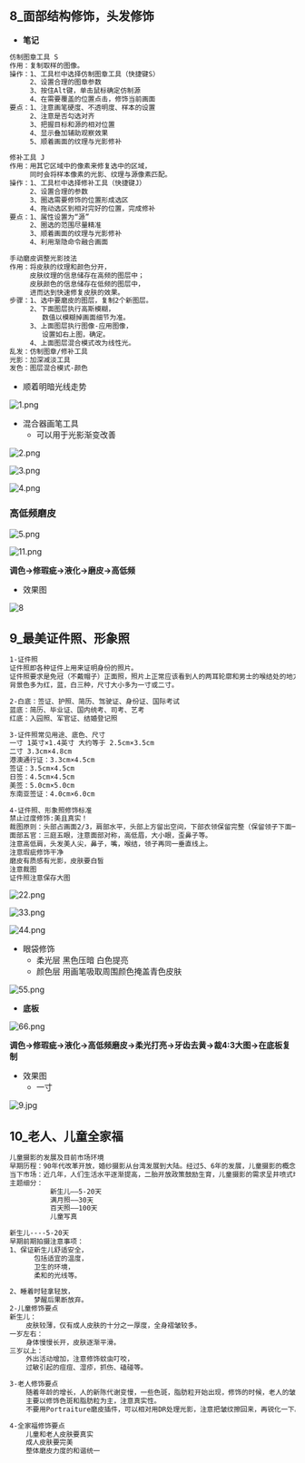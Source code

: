 ## 8_面部结构修饰，头发修饰

* **笔记**

```markdown
仿制图章工具 S
作用：复制取样的图像。
操作：1、工具栏中选择仿制图章工具（快捷键S）
     2、设置合理的图章参数
     3、按住Alt键，单击鼠标确定仿制源
     4、在需要覆盖的位置点击，修饰当前画面
要点：1、注意画笔硬度、不透明度、样本的设置
     2、注意是否勾选对齐
     3、把握目标和源的相对位置
     4、显示叠加辅助观察效果
     5、顺着画面的纹理与光影修补

修补工具 J
作用：用其它区域中的像素来修复选中的区域，
     同时会将样本像素的光影、纹理与源像素匹配。
操作：1、工具栏中选择修补工具（快捷键J）
     2、设置合理的参数
     3、圈选需要修饰的位置形成选区
     4、拖动选区到相对完好的位置，完成修补
要点：1、属性设置为“源”
     2、圈选的范围尽量精准
     3、顺着画面的纹理与光影修补
     4、利用渐隐命令融合画面

手动磨皮调整光影技法
作用：将皮肤的纹理和颜色分开，
     皮肤纹理的信息储存在高频的图层中；
     皮肤颜色的信息储存在低频的图层中，
     进而达到快速修复皮肤的效果。
步骤：1、选中要磨皮的图层，复制2个新图层。
     2、下面图层执行高斯模糊，
        数值以模糊掉画面细节为准。
     3、上面图层执行图像-应用图像，
        设置如右上图，确定。
     4、上面图层混合模式改为线性光。
乱发：仿制图章/修补工具
光影：加深减淡工具
发色：图层混合模式-颜色
```

* 顺着明暗光线走势

![1.png](https://cdn.acwing.com/media/article/image/2022/08/04/137008_4ce8d30f14-1.png) 

* 混合器画笔工具
  * 可以用于光影渐变改善

![2.png](https://cdn.acwing.com/media/article/image/2022/08/05/137008_f5056b0614-2.png) 



![3.png](https://cdn.acwing.com/media/article/image/2022/08/05/137008_f846f2cf14-3.png) 

![4.png](https://cdn.acwing.com/media/article/image/2022/08/05/137008_42bf773614-4.png) 

### 高低频磨皮

![5.png](https://cdn.acwing.com/media/article/image/2022/08/05/137008_223c433514-5.png) 

![11.png](https://cdn.acwing.com/media/article/image/2022/08/05/137008_8aea387914-11.png) 

**调色->修瑕疵->液化->磨皮->高低频**

* 效果图

![8](D:\left\desk\noteImg\images\8.jpg)



## 9_最美证件照、形象照

```markdown
1-证件照
证件照即各种证件上用来证明身份的照片。
证件照要求是免冠（不戴帽子）正面照，照片上正常应该看到人的两耳轮廓和男士的喉结处的地方
背景色多为红，蓝，白三种，尺寸大小多为一寸或二寸。

2-白底：签证、护照、简历、驾驶证、身份证、国际考试
蓝底：简历、毕业证、国内统考、司考、艺考
红底：入园照、军官证、结婚登记照

3-证件照常见用途、底色、尺寸
一寸 1英寸×1.4英寸 大约等于 2.5cm×3.5cm
二寸 3.3cm×4.8cm
港澳通行证：3.3cm×4.5cm
签证：3.5cm×4.5cm
日签：4.5cm×4.5cm
美签：5.0cm×5.0cm
东南亚签证：4.0cm×6.0cm

4-证件照、形象照修饰标准
禁止过度修饰:美且真实！
裁图原则：头部占画面2/3，肩部水平，头部上方留出空间，下部衣领保留完整（保留领子下面一个扣子的位置进行裁图）
面部五官：三庭五眼，注意面部对称，高低眉，大小眼，歪鼻子等。
注意高低肩，头发美人尖，鼻子，嘴，喉结，领子再同一垂直线上。
注意瑕疵修饰干净
磨皮有质感有光影，皮肤要白皙
注意裁图
证件照注意保存大图
```

![22.png](https://cdn.acwing.com/media/article/image/2022/08/06/137008_c933c40015-22.png) 

![33.png](https://cdn.acwing.com/media/article/image/2022/08/06/137008_ea89326415-33.png) 

![44.png](https://cdn.acwing.com/media/article/image/2022/08/06/137008_820b1d7815-44.png) 

* 眼袋修饰
  * 柔光层 黑色压暗 白色提亮
  * 颜色层 用画笔吸取周围颜色掩盖青色皮肤

![55.png](https://cdn.acwing.com/media/article/image/2022/08/06/137008_3a2bd56615-55.png) 

* **底板**

![66.png](https://cdn.acwing.com/media/article/image/2022/08/06/137008_eb35dcab15-66.png) 

**调色->修瑕疵->液化->高低频磨皮->柔光打亮->牙齿去黄->裁4:3大图->在底板复制**

* 效果图
  * 一寸

![9.jpg](https://cdn.acwing.com/media/article/image/2022/08/06/137008_ca6fd85d15-9.jpg) 



## 10_老人、儿童全家福

```markdown
儿童摄影的发展及目前市场环境
早期历程：90年代改革开放，婚纱摄影从台湾发展到大陆。经过5、6年的发展，儿童摄影的概念逐渐清晰，从婚纱影楼分支出来，成为单独的摄影门类。
当下市场：近几年，人们生活水平逐渐提高，二胎开放政策鼓励生育，儿童摄影的需求呈井喷式增长。儿童摄影的主题也由笼统的拍小孩变得更加细分专业。
主题细分：
          新生儿——5-20天
          满月照——30天
          百天照——100天
          儿童写真 

新生儿----5-20天
早期前期拍摄注意事项：
1、保证新生儿舒适安全，
      包括适宜的温度，
      卫生的环境，
      柔和的光线等。

2、睡着时轻拿轻放，
      梦醒后果断放弃。
2-儿童修饰要点
新生儿：
	皮肤较薄，仅有成人皮肤的十分之一厚度，全身褶皱较多。
一岁左右：
	身体慢慢长开，皮肤逐渐平滑。
三岁以上：
	外出活动增加，注意修饰蚊虫叮咬，
	过敏引起的痘痘、湿疹，抓伤、磕碰等。

3-老人修饰要点
	随着年龄的增长，人的新陈代谢变慢，一些色斑，脂肪粒开始出现，修饰的时候，老人的皱纹要保留下来，有选择的修饰瑕疵。
	主要以修饰色斑和脂肪粒为主，注意真实性。
	不要用Portraiture磨皮插件，可以相对用DR处理光影，注意把皱纹擦回来，再锐化一下。

4-全家福修饰要点
	儿童和老人皮肤要真实
	成人皮肤要完美
	整体磨皮力度的和谐统一
```

